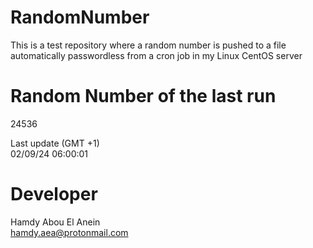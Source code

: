 # RandomNumber    
This is a test repository where a random number is pushed to a file automatically passwordless from a cron job in my Linux CentOS server    
# Random Number of the last run   
24536
      
Last update (GMT +1)    
02/09/24 06:00:01
# Developer    
Hamdy Abou El Anein   
hamdy.aea@protonmail.com
